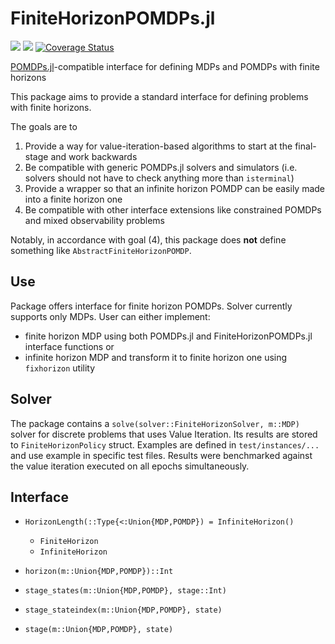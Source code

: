 # FiniteHorizonPOMDPs.jl
[![](https://img.shields.io/badge/docs-stable-blue.svg)](https://Omastto1.github.io/FiniteHorizonPOMDPs.jl/stable)
[![](https://img.shields.io/badge/docs-latest-blue.svg)](https://Omastto1.github.io/FiniteHorizonPOMDPs.jl/latest)
[![Coverage Status](https://coveralls.io/repos/github/Omastto1/FiniteHorizonPOMDPs.jl/badge.svg?branch=master)](https://coveralls.io/github/Omastto1/FiniteHorizonPOMDPs.jl?branch=master)

[POMDPs.jl](https://github.com/JuliaPOMDP/POMDPs.jl)-compatible interface for defining MDPs and POMDPs with finite horizons

This package aims to provide a standard interface for defining problems with finite horizons.

The goals are to
1. Provide a way for value-iteration-based algorithms to start at the final-stage and work backwards
2. Be compatible with generic POMDPs.jl solvers and simulators (i.e. solvers should not have to check anything more than `isterminal`)
3. Provide a wrapper so that an infinite horizon POMDP can be easily made into a finite horizon one
4. Be compatible with other interface extensions like constrained POMDPs and mixed observability problems

Notably, in accordance with goal (4), this package does **not** define something like `AbstractFiniteHorizonPOMDP`.

## Use
Package offers interface for finite horizon POMDPs.
Solver currently supports only MDPs.
User can either implement:
 - finite horizon MDP using both POMDPs.jl and FiniteHorizonPOMDPs.jl interface functions or
 - infinite horizon MDP and transform it to finite horizon one using `fixhorizon` utility

## Solver

The package contains a `solve(solver::FiniteHorizonSolver, m::MDP)` solver for discrete problems that uses Value Iteration. Its results are stored to `FiniteHorizonPolicy` struct. Examples are defined in `test/instances/...` and use example in specific test files. Results were benchmarked against the value iteration executed on all epochs simultaneously.

## Interface

- `HorizonLength(::Type{<:Union{MDP,POMDP}) = InfiniteHorizon()`
  - `FiniteHorizon`
  - `InfiniteHorizon`

 - `horizon(m::Union{MDP,POMDP})::Int`  
 - `stage_states(m::Union{MDP,POMDP}, stage::Int)`   
 - `stage_stateindex(m::Union{MDP,POMDP}, state)`  
 - `stage(m::Union{MDP,POMDP}, state)`  

